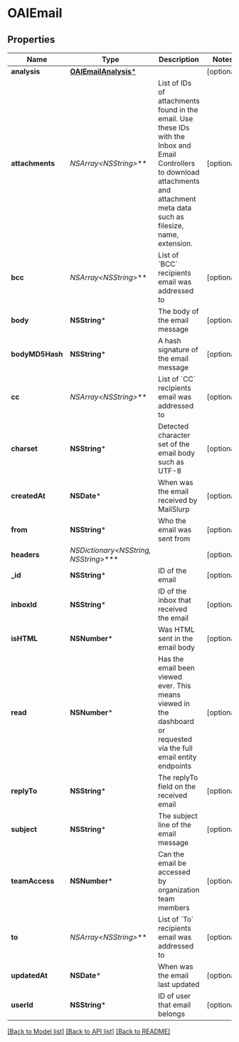 # OAIEmail

## Properties
Name | Type | Description | Notes
------------ | ------------- | ------------- | -------------
**analysis** | [**OAIEmailAnalysis***](OAIEmailAnalysis.md) |  | [optional] 
**attachments** | **NSArray&lt;NSString*&gt;*** | List of IDs of attachments found in the email. Use these IDs with the Inbox and Email Controllers to download attachments and attachment meta data such as filesize, name, extension. | [optional] 
**bcc** | **NSArray&lt;NSString*&gt;*** | List of &#x60;BCC&#x60; recipients email was addressed to | [optional] 
**body** | **NSString*** | The body of the email message | [optional] 
**bodyMD5Hash** | **NSString*** | A hash signature of the email message | [optional] 
**cc** | **NSArray&lt;NSString*&gt;*** | List of &#x60;CC&#x60; recipients email was addressed to | [optional] 
**charset** | **NSString*** | Detected character set of the email body such as UTF-8 | [optional] 
**createdAt** | **NSDate*** | When was the email received by MailSlurp | [optional] 
**from** | **NSString*** | Who the email was sent from | [optional] 
**headers** | **NSDictionary&lt;NSString*, NSString*&gt;*** |  | [optional] 
**_id** | **NSString*** | ID of the email | [optional] 
**inboxId** | **NSString*** | ID of the inbox that received the email | [optional] 
**isHTML** | **NSNumber*** | Was HTML sent in the email body | [optional] 
**read** | **NSNumber*** | Has the email been viewed ever. This means viewed in the dashboard or requested via the full email entity endpoints | [optional] 
**replyTo** | **NSString*** | The replyTo field on the received email | [optional] 
**subject** | **NSString*** | The subject line of the email message | [optional] 
**teamAccess** | **NSNumber*** | Can the email be accessed by organization team members | [optional] 
**to** | **NSArray&lt;NSString*&gt;*** | List of &#x60;To&#x60; recipients email was addressed to | [optional] 
**updatedAt** | **NSDate*** | When was the email last updated | [optional] 
**userId** | **NSString*** | ID of user that email belongs | [optional] 

[[Back to Model list]](../README.md#documentation-for-models) [[Back to API list]](../README.md#documentation-for-api-endpoints) [[Back to README]](../README.md)


